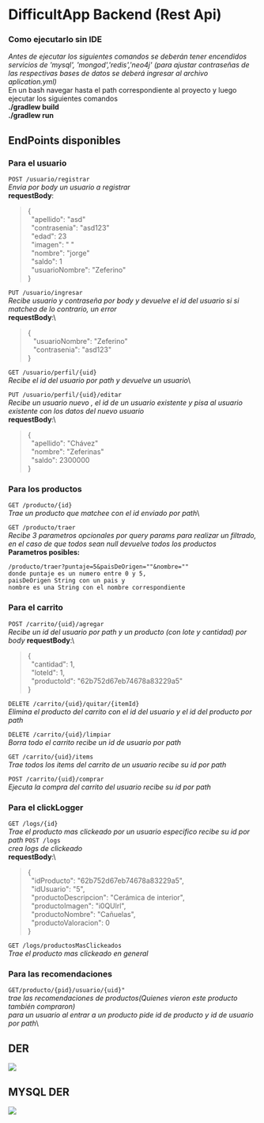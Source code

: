 # DifficultApp Backend (Rest Api)


### Como ejecutarlo sin IDE
*Antes de ejecutar los siguientes comandos se deberán tener encendidos servicios de 'mysql', 'mongod','redis','neo4j' (para ajustar contraseñas de las respectivas bases de datos se deberá ingresar al archivo aplication.yml)*
\
En un bash navegar hasta el path correspondiente al proyecto y luego ejecutar los siguientes comandos\
**./gradlew build** \
**./gradlew run**

## EndPoints disponibles

### Para el usuario

`POST /usuario/registrar`\
*Envia por body un usuario a registrar*\
**requestBody**:
>{\
&ensp;"apellido": "asd"\
&ensp;"contrasenia": "asd123"\
&ensp;"edad": 23\
&ensp;"imagen": " "\
&ensp;"nombre": "jorge"\
&ensp;"saldo": 1\
&ensp;"usuarioNombre": "Zeferino"\
>}

`PUT /usuario/ingresar`\
*Recibe usuario y contraseña por body y devuelve el id del usuario si si matchea de lo contrario, un error*\
**requestBody**:\
>{\
&ensp; "usuarioNombre": "Zeferino"\
&ensp; "contrasenia": "asd123"\
>}

`GET /usuario/perfil/{uid}`\
*Recibe el id del usuario por path y devuelve un usuario*\

`PUT /usuario/perfil/{uid}/editar`\
*Recibe un usuario nuevo , el id de un usuario existente y pisa al usuario existente con los datos del nuevo usuario*\
**requestBody**:\
>{\
&ensp;"apellido": "Chávez"\
&ensp;"nombre": "Zeferinas"\
&ensp;"saldo": 2300000\
>}

### Para los productos

`GET /producto/{id}`\
*Trae un producto que matchee con el id enviado por path*\

`GET /producto/traer`\
*Recibe 3 parametros opcionales por query params para realizar un filtrado, en el caso de que todos sean null devuelve todos los productos*\
**Parametros posibles:**

    /producto/traer?puntaje=5&paisDeOrigen=""&nombre=""
    donde puntaje es un numero entre 0 y 5,
    paisDeOrigen String con un pais y
    nombre es una String con el nombre correspondiente
     



### Para el carrito
`POST /carrito/{uid}/agregar`\
*Recibe un id del usuario por path y un producto (con lote y cantidad) por body*
**requestBody**:\
>{\
&ensp;"cantidad": 1,\
&ensp;"loteId": 1,\
&ensp;"productoId": "62b752d67eb74678a83229a5"\
>}

`DELETE /carrito/{uid}/quitar/{itemId}`\
*Elimina el producto del carrito con el id del usuario y el id del producto por path*

`DELETE /carrito/{uid}/limpiar`\
*Borra todo el carrito recibe un id de usuario por path*

`GET /carrito/{uid}/items`\
*Trae todos los items del carrito de un usuario recibe su id por path*

`POST /carrito/{uid}/comprar`\
*Ejecuta la compra del carrito del usuario recibe su id por path*

### Para el clickLogger
`GET /logs/{id}`\
*Trae el producto mas clickeado por un usuario especifico recibe su id por path*
`POST /logs`\
*crea logs de clickeado*\
**requestBody**:\
>{\
&ensp;"idProducto": "62b752d67eb74678a83229a5",\
&ensp;"idUsuario": "5",\
&ensp;"productoDescripcion": "Cerámica de interior",\
&ensp;"productoImagen": "i0QUlrl",\
&ensp;"productoNombre": "Cañuelas",\
&ensp;"productoValoracion": 0\
>}

`GET /logs/productosMasClickeados`\
*Trae el producto mas clickeado en general*
### Para las recomendaciones
`GET/producto/{pid}/usuario/{uid}"`\
*trae las recomendaciones de productos(Quienes vieron este producto también compraron)*\
*para un usuario al entrar a un producto pide id de producto y id de usuario por path*\

## DER
![](https://i.imgur.com/AZF5yKi.png)

## MYSQL DER
![](https://i.imgur.com/qPlrocx.png)
